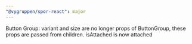 ```yaml
---
"@vygruppen/spor-react": major
---
```


Button Group: variant and size are no longer props of ButtonGroup, these props are passed from children. isAttached is now attached
